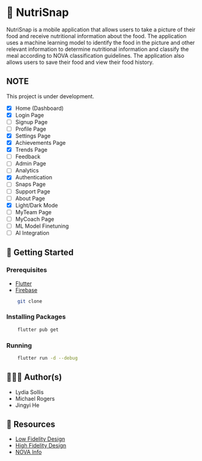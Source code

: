 # 🥕 NutriSnap

NutriSnap is a mobile application that allows users to take a picture of their food and receive nutritional information about the food. The application uses a machine learning model to identify the food in the picture and other relevant information to determine nutritional information and classify the meal according to NOVA classification guidelines. The application also allows users to save their food and view their food history.

## NOTE

This project is under development.

- [x] Home (Dashboard)
- [x] Login Page
- [ ] Signup Page
- [ ] Profile Page
- [x] Settings Page
- [x] Achievements Page
- [x] Trends Page
- [ ] Feedback
- [ ] Admin Page
- [ ] Analytics
- [x] Authentication
- [ ] Snaps Page
- [ ] Support Page
- [ ] About Page
- [x] Light/Dark Mode
- [ ] MyTeam Page
- [ ] MyCoach Page
- [ ] ML Model Finetuning
- [ ] AI Integration

## 🔰 Getting Started

### Prerequisites

-   [Flutter](https://flutter.dev/docs/get-started/install)
-   [Firebase](https://firebase.google.com/docs/flutter/setup)

```bash
    git clone
```

### Installing Packages

```bash
    flutter pub get
```

### Running

```bash
    flutter run -d --debug
```

## 👨🏽‍💻 Author(s)
- Lydia Sollis
- Michael Rogers
- Jingyi He

## 🔗 Resources
- [Low Fidelity Design](https://docs.google.com/presentation/d/1swTvlpVngwmYhBFuTyEEZ15wZF6iSE6fU5ZHo9tJjZs/edit#slide=id.g27c8c4100e4_0_11)
- [High Fidelity Design](https://www.figma.com/file/AmQ06V53LeGerZum8HGeom/NutriSnap-Hi-Fidelity?type=design&node-id=0-1&mode=design&t=XdDjQXE4UsTm2mkW-0)
- [NOVA Info](https://www.fao.org/3/ca5644en/ca5644en.pdf)

